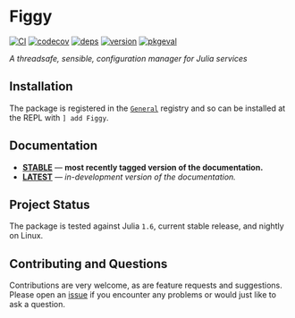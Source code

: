 
# Figgy

[![CI](https://github.com/JuliaServices/Figgy.jl/workflows/CI/badge.svg)](https://github.com/JuliaServices/Figgy.jl/actions?query=workflow%3ACI)
[![codecov](https://codecov.io/gh/JuliaServices/Figgy.jl/branch/master/graph/badge.svg)](https://codecov.io/gh/JuliaServices/Figgy.jl)
[![deps](https://juliahub.com/docs/Figgy/deps.svg)](https://juliahub.com/ui/Packages/Figgy/HHBkp?t=2)
[![version](https://juliahub.com/docs/Figgy/version.svg)](https://juliahub.com/ui/Packages/Figgy/HHBkp)
[![pkgeval](https://juliahub.com/docs/Figgy/pkgeval.svg)](https://juliahub.com/ui/Packages/Figgy/HHBkp)

*A threadsafe, sensible, configuration manager for Julia services*

## Installation

The package is registered in the [`General`](https://github.com/JuliaRegistries/General) registry and so can be installed at the REPL with `] add Figgy`.

## Documentation

- [**STABLE**][docs-stable-url] &mdash; **most recently tagged version of the documentation.**
- [**LATEST**][docs-latest-url] &mdash; *in-development version of the documentation.*

## Project Status

The package is tested against Julia `1.6`, current stable release, and nightly on Linux.

## Contributing and Questions

Contributions are very welcome, as are feature requests and suggestions. Please open an
[issue][issues-url] if you encounter any problems or would just like to ask a question.

[docs-latest-img]: https://img.shields.io/badge/docs-latest-blue.svg
[docs-latest-url]: https://juliaservices.github.io/Figgy.jl/latest

[docs-stable-img]: https://img.shields.io/badge/docs-stable-blue.svg
[docs-stable-url]: https://juliaservices.github.io/Figgy.jl/stable

[ci-img]: https://github.com/JuliaServices/Figgy.jl/workflows/CI/badge.svg
[ci-url]: https://github.com/JuliaServices/Figgy.jl/actions?query=workflow%3ACI+branch%3Amaster

[codecov-img]: https://codecov.io/gh/JuliaServices/Figgy.jl/branch/master/graph/badge.svg
[codecov-url]: https://codecov.io/gh/JuliaServices/Figgy.jl

[issues-url]: https://github.com/JuliaServices/Figgy.jl/issues
